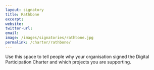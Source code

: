 ```yaml
---
layout: signatory
title: Rathbone
excerpt: 
website: 
twitter-url:
email: 
image: /images/signatories/rathbone.jpg
permalink: /charter/rathbone/
---
```


Use this space to tell people why your organisation signed the Digital Participation Charter and which projects you are supporting.